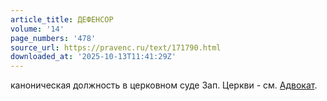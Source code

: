 ```yaml
---
article_title: ДЕФЕНСОР
volume: '14'
page_numbers: '478'
source_url: https://pravenc.ru/text/171790.html
downloaded_at: '2025-10-13T11:41:29Z'
---
```


каноническая должность в церковном суде Зап. Церкви - см. [Адвокат](https://pravenc.ru/text/Адвокат.html).
